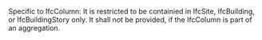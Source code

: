 Specific to IfcColumn: It is restricted to be containied in IfcSite, IfcBuilding, or IfcBuildingStory only. It shall not be provided, if the IfcColumn is part of an aggregation.